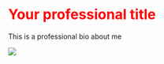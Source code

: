 <h1 style="color:red">Your professional title</h1>
<p>This is a professional bio about me<p>
  <div>
    <img src="https://images.unsplash.com/photo-1611944212129-29977ae1398c?ixlib=rb-1.2.1&ixid=MnwxMjA3fDB8MHxwaG90by1wYWdlfHx8fGVufDB8fHx8&auto=format&fit=crop&w=774&q=80" />
</div>
